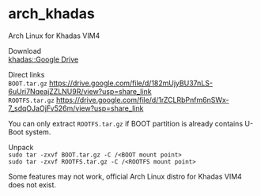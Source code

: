 # arch_khadas
Arch Linux for Khadas VIM4 

Download  
[khadas::Google Drive](https://drive.google.com/drive/folders/10nBijHh5i2y7tXED6OXy27OSWCEWTnEe?usp=sharing)  

Direct links  
`BOOT.tar.gz` https://drive.google.com/file/d/182mUjyBU37nLS-6uUri7NqeajZZLNU9R/view?usp=share_link  
`ROOTFS.tar.gz` https://drive.google.com/file/d/1rZCLRbPnfm6nSWx-7_sdqOJaOjFv526m/view?usp=share_link  


You can only extract `ROOTFS.tar.gz` if BOOT partition is already contains U-Boot system.  

Unpack  
`sudo tar -zxvf BOOT.tar.gz -C /<BOOT mount point>`  
`sudo tar -zxvf ROOTFS.tar.gz -C /<ROOTFS mount point>`  

Some features may not work, official Arch Linux distro for Khadas VIM4 does not exist.  
